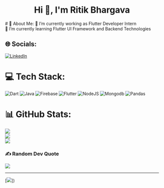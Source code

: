 <h1 align="center">Hi 👋, I'm Ritik Bhargava</h1>
# 💫 About Me:
🔭 I’m currently working as Flutter Developer Intern<br>🌱 I’m currently learning Flutter UI Framework and Backend Technologies<br>


## 🌐 Socials:
[![LinkedIn](https://img.shields.io/badge/LinkedIn-%230077B5.svg?logo=linkedin&logoColor=white)](https://www.linkedin.com/in/ritik-bhargava-598306246/) 

# 💻 Tech Stack:
![Dart](https://img.shields.io/badge/dart-%230175C2.svg?style=for-the-badge&logo=dart&logoColor=white) ![Java](https://img.shields.io/badge/java-%23ED8B00.svg?style=for-the-badge&logo=java&logoColor=white) ![Firebase](https://img.shields.io/badge/firebase-%23039BE5.svg?style=for-the-badge&logo=firebase) ![Flutter](https://img.shields.io/badge/Flutter-%2302569B.svg?style=for-the-badge&logo=Flutter&logoColor=white) ![NodeJS](https://img.shields.io/badge/Node%20js-339933?style=for-the-badge&logo=nodedotjs&logoColor=white) ![Mongodb](https://img.shields.io/badge/MongoDB-4EA94B?style=for-the-badge&logo=mongodb&logoColor=white) ![Pandas](https://img.shields.io/badge/pandas-%23150458.svg?style=for-the-badge&logo=pandas&logoColor=white)
# 📊 GitHub Stats:
![](https://github-readme-stats.vercel.app/api?username=ritik1412&theme=merko&hide_border=false&include_all_commits=true&count_private=true)<br/>
![](https://github-readme-streak-stats.herokuapp.com/?user=ritik1412&theme=merko&hide_border=false)<br/>
![](https://github-readme-stats.vercel.app/api/top-langs/?username=ritik1412&theme=merko&hide_border=false&include_all_commits=true&count_private=true&layout=compact)

### ✍ Random Dev Quote
![](https://quotes-github-readme.vercel.app/api?type=horizontal&theme=merko)

---
[![](https://visitcount.itsvg.in/api?id=ritik1412&icon=0&color=0)])
